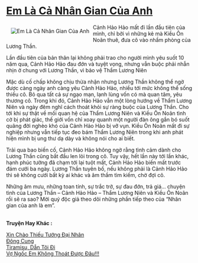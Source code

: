 <a href="https://utruyen.com/em-la-ca-nhan-gian-cua-anh/23476/" title="Em Là Cả Nhân Gian Của Anh"><h1>Em Là Cả Nhân Gian Của Anh</h1></a><div style="display:table"><img align="right" style="float: left; padding: 10px;" src="https://utruyen.com/images/story/200x260/em-la-ca-nhan-gian-cua-anh.jpg" alt="Em Là Cả Nhân Gian Của Anh">Cảnh Hảo Hảo mất đi lần đầu tiên của mình, chỉ bởi vì những kẻ mà Kiều Ôn Noãn thuê, đưa cô vào nhầm phòng của Lương Thần.<p></p>Lần đầu tiên của bản thân lại không phải trao cho người mình yêu suốt 10 năm qua, Cảnh Hảo Hảo đau đớn và tuyệt vọng, nhưng vẫn buộc phải nhẫn nhịn ở chung với Lương Thần, vì bảo vệ Thẩm Lương Niên<p></p>Mặc dù cố chấp không chịu thừa nhận nhưng Lương Thần không thể ngờ được càng ngày anh càng yêu Cảnh Hảo Hảo, nhiều tới mức không thể sống thiếu cô. Bỏ qua tất cả sự ngạo mạn, lạnh lùng vốn có mà quan tâm, yêu thương cô. Trong khi đó, Cảnh Hảo Hảo vẫn một lòng hướng về Thẩm Lương Niên và ngày đêm nghĩ cách thoát khỏi sự ràng buộc của Lương Thần. Cho tới khi sự thật về mối quan hệ của Thẩm Lương Niên và Kiều Ôn Noãn tình cờ bị phát giác, thế giới vốn chỉ xoay quanh một người đàn ông gắn bó suốt quãng đời nghèo khó của Cảnh Hảo Hảo bị vỡ vụn. Kiều Ôn Noãn mất đi sự nghiệp nhưng vẫn tiếp tục đeo bám Thẩm Lương Niên trong khi anh phát hiện mình bị ung thư dạ dày và không nói cho ai biết.<p></p>Trải qua bao biến cố, Cảnh Hảo Hảo không ngờ rằng tình cảm dành cho Lương Thần cũng bắt đầu len lỏi trong cô. Tuy vậy, hết lần này tới lần khác, hạnh phúc tưởng đã chạm tới lại tuột mất, Cảnh Hảo Hảo biến mất trước đám cưới ba ngày. Lương Thần tuyên bố, nếu không phải là Cảnh Hảo Hảo thì sẽ không cưới bất kỳ ai khác và âm thầm tìm kiếm, chờ đợi cô.<p></p>Những âm mưu, những toan tính, sự trắc trở, sự đau đớn, trả giá… chuyện tình của Lương Thần – Cảnh Hảo Hảo – Thẩm Lương Niên và Kiều Ôn Noãn rồi sẽ ra sao? Mời quý độc giả theo dõi những phần tiếp theo của “Nhân gian của anh là em”.</div><p><br><b>Truyện Hay Khác :</b></p><a href="https://utruyen.com/xin-chao-thieu-tuong-dai-nhan/23475/" alt="Xin Chào Thiếu Tướng Đại Nhân">Xin Chào Thiếu Tướng Đại Nhân</a><br/><a href="https://truyenhot2019.blogspot.com/2019/12/dong-cung.html" alt="Đông Cung">Đông Cung</a><br/><a href="https://github.com/quanluxury/dammy/tree/master/truyenhay/25008/" alt="Tiramisu, Dẫn Tôi Đi">Tiramisu, Dẫn Tôi Đi</a><br/><a href="https://github.com/mlquan/truyenhay/tree/master/truyenhay/21934/" alt="Vợ Ngốc Em Không Thoát Được Đâu!!!">Vợ Ngốc Em Không Thoát Được Đâu!!!</a><br/>